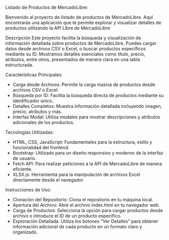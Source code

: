 Listado de Productos de MercadoLibre:

Bienvenido al proyecto de listado de productos de MercadoLibre. Aquí encontrarás una aplicación que te permite explorar y visualizar detalles de productos utilizando la API Libre de MercadoLibre

Descripción
Este proyecto facilita la búsqueda y visualización de información detallada sobre productos de MercadoLibre. Puedes cargar datos desde archivos CSV o Excel, o buscar productos específicos mediante su ID. Mostramos detalles esenciales como título, precio, atributos, entre otros, presentados de manera clara en una tabla estructurada.

Características Principales:
 * Carga desde Archivos: Permite la carga masiva de productos desde archivos CSV o Excel.
 * Búsqueda por ID: Facilita la búsqueda directa de productos mediante su identificador único.
 * Detalles Completos: Muestra información detallada incluyendo imagen, precio, atributos y más.
 * Interfaz Modal: Utiliza modales para mostrar descripciones y atributos adicionales de los productos.

Tecnologías Utilizadas:
 * HTML, CSS, JavaScript: Fundamentales para la estructura, estilo y funcionalidad del frontend.
 * Bootstrap: Utilizado para un diseño responsivo y moderno de la interfaz de usuario.
 * Fetch API: Para realizar peticiones a la API de MercadoLibre de manera eficiente.
 * XLSX.js: Herramienta para la manipulación de archivos Excel directamente desde el navegador.

Instrucciones de Uso:
 * Clonación del Repositorio: Clona el repositorio en tu máquina local.
 * Apertura del Archivo: Abre el archivo index.html en tu navegador web.
 * Carga de Productos: Selecciona la opción para cargar productos desde archivo o introduce el ID de un producto específico.
 * Exploración Detallada: Utiliza los botones "Ver Detalles" para obtener información adicional de cada producto en un formato claro y organizado.
